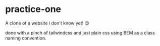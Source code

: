# practice-one
A clone of a website i don't know yet! 😉

done with a pinch of tailwindcss and just plain css using BEM as a class naming convention.
